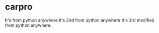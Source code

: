 # carpro


It's from python anywhere
It's 2nd from python anywhere
It's 3rd modified from python anywhere. 

